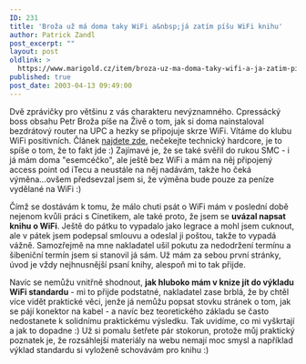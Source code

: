 ```yaml
---
ID: 231
title: 'Broža už má doma taky WiFi a&nbsp;já zatím píšu WiFi knihu'
author: Patrick Zandl
post_excerpt: ""
layout: post
oldlink: >
  https://www.marigold.cz/item/broza-uz-ma-doma-taky-wifi-a-ja-zatim-pisu-wifi-knihu
published: true
post_date: 2003-04-13 09:49:00
---
```

<p>
Dvě zprávičky pro většinu z vás charakteru nevýznamného. Cpressácký boss obsahu Petr Broža píše na Živě o tom, jak si doma nainstaloval bezdrátový router na UPC a hezky se připojuje skrze WiFi. Vítáme do klubu WiFi positivních. Článek <A href="http://www.zive.cz/h/Testcentrum/Ar.asp?ARI=110182&amp;CAI=&amp;HID=" target=_blank>najdete zde</A>, nečekejte technický hardcore, je to spíše o tom, že to fakt jde :) Zajímavé je, že se také svěřil do rukou SMC - i já mám doma "esemcéčko", ale ještě bez WiFi a mám na něj připojený access point od iTecu a neustále na něj nadávám, takže ho čeká výměna...ovšem předsevzal jsem si, že výměna bude pouze za peníze vydělané na WiFi :)</p>

<p>
Čímž se dostávám k tomu, že málo chuti psát o WiFi mám v poslední době nejenom kvůli práci s Cinetikem, ale také proto, že jsem se <STRONG>uvázal napsat knihu o WiFi</STRONG>. Ještě do pátku to vypadalo jako legrace a mohl jsem cuknout, ale v pátek jsem podepsal smlouvu a odeslal ji poštou, takže to vypadá vážně. Samozřejmě na mne nakladatel ušil pokutu za nedodržení termínu a šibeniční termín jsem si stanovil já sám. Už mám za sebou první stránky, úvod je vždy nejhnusnější psaní knihy, alespoň mi to tak přijde. </p>

<p>
Navíc se nemůžu vnitřně shodnout, <STRONG>jak hluboko mám v knize jít do výkladu WiFi standardu</STRONG> - mi to přijde podstatné, nakladatel zase brblá, že by chtěl více vidět praktické věci, jenže já nemůžu popsat stovku stránek o tom, jak se pájí konektor na kabel - a navíc bez teoretického základu se často nedostanete k solidnímu praktickému výsledku. Tak uvidíme, co mi vyškrtají a jak to dopadne :) Už si pomalu šetřete pár stokorun, protože můj praktický poznatek je, že rozsáhlejší materiály na webu nemají moc smysl a například výklad standardu si vyloženě schovávám pro knihu :)</p>
